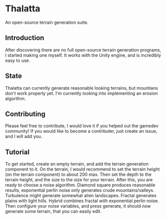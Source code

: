 # Thalatta
An open-source terrain generation suite.

## Introduction
After discovering there are no full open-source terrain generation programs, I started making one myself. It works with the Unity engine, and is incredibly easy to use.

## State
Thalatta can currently generate reasonable looking terrains, but mountians don't work properly yet. I'm currently looking into implementing an erosion algorithm.

## Contributing
Please feel free to contribute, I would love it if you helped out the gamedev community! If you would like to become a contributer, just create an issue, and I will add you.

## Tutorial
To get started, create an empty terrain, and add the terrain generation component to it. On the terrain, I would recommend to set the terrain height (on the terrain component) to about 200 max. Then set the depth to the terrain height, and the size to the size for your terrain. After this, you are ready to choose a noise algorithm. Diamond square produces reasonable results, exponential perlin noise only generates crude mountains/valleys. Turbulence might generate somewhat alien landscapes. Fractal generates plains with light hills. Hybrid combines fractal with exponential perlin noise.
Then configure your noise variables, and press generate, it should now generate some terrain, that you can easily edit.
